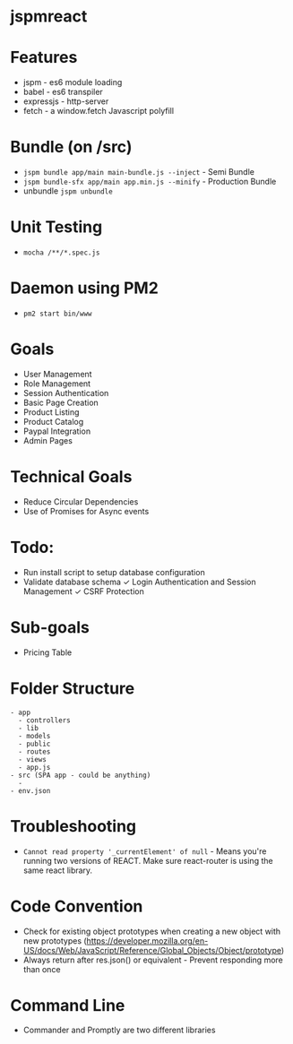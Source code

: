# jspmreact

# Features
- jspm - es6 module loading
- babel - es6 transpiler
- expressjs - http-server
- fetch - a window.fetch Javascript polyfill

# Bundle (on /src)
- `jspm bundle app/main main-bundle.js --inject` - Semi Bundle
- `jspm bundle-sfx app/main app.min.js --minify` - Production Bundle
- unbundle `jspm unbundle`

# Unit Testing
- `mocha /**/*.spec.js`

# Daemon using PM2
- `pm2 start bin/www`

# Goals
- User Management
- Role Management
- Session Authentication
- Basic Page Creation
- Product Listing
- Product Catalog
- Paypal Integration
- Admin Pages

# Technical Goals
- Reduce Circular Dependencies
- Use of Promises for Async events

# Todo:
- Run install script to setup database configuration
- Validate database schema
✓ Login Authentication and Session Management
✓ CSRF Protection

# Sub-goals
- Pricing Table

# Folder Structure
```
- app
  - controllers
  - lib
  - models
  - public
  - routes
  - views
  - app.js
- src (SPA app - could be anything)
  -
- env.json
```

# Troubleshooting
- `Cannot read property '_currentElement' of null` - Means you're running two versions of REACT.
Make sure react-router is using the same react library.

# Code Convention
- Check for existing object prototypes when creating a new object with new prototypes (https://developer.mozilla.org/en-US/docs/Web/JavaScript/Reference/Global_Objects/Object/prototype)
- Always return after res.json() or equivalent - Prevent responding more than once

# Command Line
- Commander and Promptly are two different libraries

